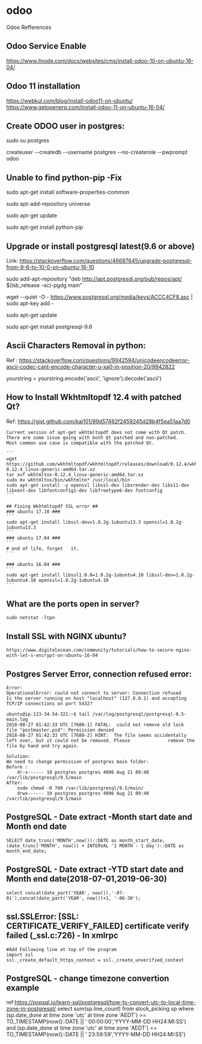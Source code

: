 # odoo
Odoo Refferences

Odoo Service Enable
-------------------
https://www.linode.com/docs/websites/cms/install-odoo-10-on-ubuntu-16-04/

Odoo 11 installation
--------------------
https://webkul.com/blog/install-odoo11-on-ubuntu/
https://www.getopenerp.com/install-odoo-11-on-ubuntu-16-04/

Create ODOO user in postgres:
-------------------------------
sudo su postgres

createuser --createdb --username postgres --no-createrole --pwprompt odoo

Unable to find python-pip -Fix
-------------------------
sudo apt-get install software-properties-common

sudo apt-add-repository universe

sudo apt-get update

sudo apt-get install python-pip

Upgrade or install postgresql latest(9.6 or above)
--------------------------------------------------

Link: https://stackoverflow.com/questions/46687645/upgrade-postgresql-from-9-6-to-10-0-on-ubuntu-16-10

sudo add-apt-repository "deb http://apt.postgresql.org/pub/repos/apt/ $(lsb_release -sc)-pgdg main"

wget --quiet -O - https://www.postgresql.org/media/keys/ACCC4CF8.asc | sudo apt-key add -

sudo apt-get update

sudo apt-get install postgresql-9.6


Ascii Characters Removal in python:
-----------------------------------
Ref : https://stackoverflow.com/questions/9942594/unicodeencodeerror-ascii-codec-cant-encode-character-u-xa0-in-position-20/9942822

yourstring = yourstring.encode('ascii', 'ignore').decode('ascii')


How to Install Wkhtmltopdf 12.4 with patched Qt?
------------------------------------------------
Ref: https://gist.github.com/kai101/99d57462f2459245d28b4f5ea51aa7d0

    Current version of apt-get wkhtmltopdf does not come with Qt patch. There are some issue going with both Qt patched and non-patched.
    Most common use case is compatible with the patched Qt.

    ```
    wget https://github.com/wkhtmltopdf/wkhtmltopdf/releases/download/0.12.4/wkhtmltox-0.12.4_linux-generic-amd64.tar.xz
    tar xvf wkhtmltox-0.12.4_linux-generic-amd64.tar.xz 
    sudo mv wkhtmltox/bin/wkhtmlto* /usr/local/bin 
    sudo apt-get install -y openssl libssl-dev libxrender-dev libx11-dev libxext-dev libfontconfig1-dev libfreetype6-dev fontconfig
    ```

    ## Fixing Wkhtmltopdf SSL error ##
    ### ubuntu 17.10 ###
    ```
    sudo apt-get install libssl-dev=1.0.2g-1ubuntu13.3 openssl=1.0.2g-1ubuntu13.3
    ```
    ### ubuntu 17.04 ###
    ```
    # end of life, forget   it.
    ```

    ### ubuntu 16.04 ###
    ```
    sudo apt-get install libssl1.0.0=1.0.2g-1ubuntu4.10 libssl-dev=1.0.2g-1ubuntu4.10 openssl=1.0.2g-1ubuntu4.10
    ```
    
 What are the ports open in server?
 ----------------------------------
    
    sudo netstat -ltpn
 
Install SSL with NGINX ubuntu?
-----------------------------
    https://www.digitalocean.com/community/tutorials/how-to-secure-nginx-with-let-s-encrypt-on-ubuntu-16-04

Postgres Server Error, connection refused error:
------------------------------------------------
    Error:
    OperationalError: could not connect to server: Connection refused
	Is the server running on host "localhost" (127.0.0.1) and accepting
	TCP/IP connections on port 5432?

    ubuntu@ip-123-34-54-321:~$ tail /var/log/postgresql/postgresql-9.5-main.log
    2018-08-27 01:42:33 UTC [7680-1] FATAL:  could not remove old lock file "postmaster.pid": Permission denied
    2018-08-27 01:42:33 UTC [7680-2] HINT:  The file seems accidentally left over, but it could not be removed. Please              remove the file by hand and try again.
    
    Solution:
    We need to change permission of postgres main folder:
    Before : 
        dr-x------ 19 postgres postgres 4096 Aug 21 09:40 /var/lib/postgresql/9.5/main
    After:
        sudo chmod -R 700 /var/lib/postgresql/9.5/main/
        drwx------ 19 postgres postgres 4096 Aug 21 09:40 /var/lib/postgresql/9.5/main

PostgreSQL - Date extract -Month start date and Month end date
------------------------------------------------------------
	SELECT date_trunc('MONTH',now())::DATE as month_start_date,(date_trunc('MONTH', now()) + INTERVAL '1 MONTH - 1 day')::DATE as month_end_date;

PostgreSQL - Date extract -YTD start date and Month end date(2018-07-01,2019-06-30)
------------------------------------------------------------
	select concat(date_part('YEAR', now()),'-07-01'),concat(date_part('YEAR', now())+1, '-06-30');
	
ssl.SSLError: [SSL: CERTIFICATE_VERIFY_FAILED] certificate verify failed (_ssl.c:726) - In xmlrpc
-------------------------------------------------------------------------------------
	#Add Following line at top of the program
	import ssl
	ssl._create_default_https_context = ssl._create_unverified_context

PostgreSQL - change timezone convertion example
-----------------------------------------------
ref:https://popsql.io/learn-sql/postgresql/how-to-convert-utc-to-local-time-zone-in-postgresql/
	select 
	sum(sp.line_count)
	from stock_picking sp
	where 
		(sp.date_done at time zone 'utc' at time zone 'AEDT') >= TO_TIMESTAMP(now()::DATE || ' 00:00:00','YYYY-MM-DD HH24:MI:SS')
		and (sp.date_done at time zone 'utc' at time zone 'AEDT') <= TO_TIMESTAMP(now()::DATE || ' 23:59:59','YYYY-MM-DD HH24:MI:SS')
